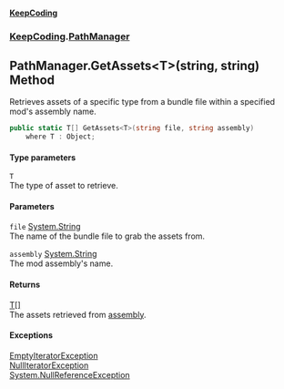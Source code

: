 #### [KeepCoding](index.md 'index')
### [KeepCoding](KeepCoding.md 'KeepCoding').[PathManager](PathManager.md 'KeepCoding.PathManager')
## PathManager.GetAssets&lt;T&gt;(string, string) Method
Retrieves assets of a specific type from a bundle file within a specified mod's assembly name.  
```csharp
public static T[] GetAssets<T>(string file, string assembly)
    where T : Object;
```
#### Type parameters
<a name='KeepCoding.PathManager.GetAssets.T.(string.string).T'></a>
`T`  
The type of asset to retrieve.
  
#### Parameters
<a name='KeepCoding.PathManager.GetAssets.T.(string.string).file'></a>
`file` [System.String](https://docs.microsoft.com/en-us/dotnet/api/System.String 'System.String')  
The name of the bundle file to grab the assets from.
  
<a name='KeepCoding.PathManager.GetAssets.T.(string.string).assembly'></a>
`assembly` [System.String](https://docs.microsoft.com/en-us/dotnet/api/System.String 'System.String')  
The mod assembly's name.
  
#### Returns
[T](PathManager.GetAssets.LQGVQfWTw2pRP+dH8Kg0gg.md#KeepCoding.PathManager.GetAssets.T.(string.string).T 'KeepCoding.PathManager.GetAssets&lt;T&gt;(string, string).T')[[]](https://docs.microsoft.com/en-us/dotnet/api/System.Array 'System.Array')  
The assets retrieved from [assembly](PathManager.GetAssets.LQGVQfWTw2pRP+dH8Kg0gg.md#KeepCoding.PathManager.GetAssets.T.(string.string).assembly 'KeepCoding.PathManager.GetAssets&lt;T&gt;(string, string).assembly').
#### Exceptions
[EmptyIteratorException](EmptyIteratorException.md 'KeepCoding.Internal.EmptyIteratorException')  
[NullIteratorException](NullIteratorException.md 'KeepCoding.Internal.NullIteratorException')  
[System.NullReferenceException](https://docs.microsoft.com/en-us/dotnet/api/System.NullReferenceException 'System.NullReferenceException')  
